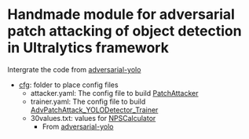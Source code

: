 # Handmade module for adversarial patch attacking of object detection in Ultralytics framework

Intergrate the code from [adversarial-yolo](https://gitlab.com/EAVISE/adversarial-yolo.git) 

- [cfg](./cfg): folder to place config files
  - attacker.yaml: The config file to build [PatchAttacker](./attacker.py#L15)
  - trainer.yaml: The config file to build [AdvPatchAttack_YOLODetector_Trainer](../train.py#L64)
  - 30values.txt: values for [NPSCalculator](./loss.py#L116)
    - From [adversarial-yolo](https://gitlab.com/EAVISE/adversarial-yolo.git)